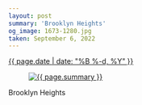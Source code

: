 ```yaml
---
layout: post
summary: 'Brooklyn Heights'
og_image: 1673-1280.jpg
taken: September 6, 2022
---
```


<div class="post">
 <time>
  <a href="/1673">
   {{ page.date | date: "%B %-d, %Y" }}
  </a>
 </time>
 <a href="/1673">
  <figure data-taken="9/6/2022">
   <img alt="{{ page.summary }}" sizes="(min-width: 700px) 50vw, calc(100vw - 2rem)" src="{{ site.assets_url }}/1673-640.jpg" srcset="{{ site.assets_url }}/1673-320.jpg 320w, {{ site.assets_url }}/1673-640.jpg 640w, {{ site.assets_url }}/1673-960.jpg 960w, {{ site.assets_url }}/1673-1280.jpg 1280w"/>
  </figure>
 </a>
 <span>
  Brooklyn Heights
 </span>
</div>
